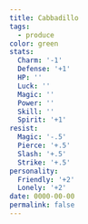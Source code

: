 ```yaml
---
title: Cabbadillo
tags:
  - produce
color: green
stats:
  Charm: '-1'
  Defense: '+1'
  HP: ''
  Luck: ''
  Magic: ''
  Power: ''
  Skill: ''
  Spirit: '+1'
resist:
  Magic: '-.5'
  Pierce: '+.5'
  Slash: '+.5'
  Strike: '+.5'
personality:
  Friendly: '+2'
  Lonely: '+2'
date: 0000-00-00
permalink: false
---
```

